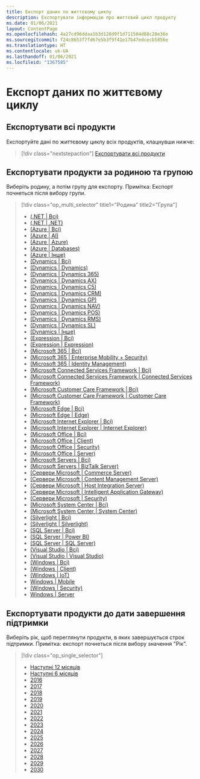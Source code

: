 ```yaml
---
title: Експорт даних по життєвому циклу
description: Експортувати інформацію про життєвий цикл продукту
ms.date: 01/06/2021
layout: ContentPage
ms.openlocfilehash: 4a27cd96ddaa1b3d128d9f1d711504d88c28e36e
ms.sourcegitcommit: f24c8653f7fd67e5b3f9f41e17b47edcecb5856e
ms.translationtype: HT
ms.contentlocale: uk-UA
ms.lasthandoff: 01/06/2021
ms.locfileid: "1367585"
---
```

# <a name="lifecycle-data-export"></a>Експорт даних по життєвому циклу

## <a name="export-all-products"></a>Експортувати всі продукти
Експортуйте дані по життєвому циклу всіх продуктів, клацнувши нижче:

> [!div class="nextstepaction"]
> [Експортувати всі продукти](https://app-omaha-prod.azurewebsites.net/api/PublishedListings/Export)

## <a name="export-products-by-family-and-group"></a>Експортувати продукти за родиною та групою
Виберіть родину, а потім групу для експорту. Примітка: Експорт почнеться після вибору групи. 

> [!div class="op_multi_selector" title1="Родина" title2="Група"]
> - [(.NET | Всі)](https://app-omaha-prod.azurewebsites.net/api/PublishedListings/Export(family='.NET'))
> - [(.NET | .NET)](https://app-omaha-prod.azurewebsites.net/api/PublishedListings/Export(family='.NET',group='.NET'))
> - [(Azure | Всі)](https://app-omaha-prod.azurewebsites.net/api/PublishedListings/Export(family='Azure'))
> - [(Azure | AI)](https://app-omaha-prod.azurewebsites.net/api/PublishedListings/Export(family='Azure',group='AI'))
> - [(Azure | Azure)](https://app-omaha-prod.azurewebsites.net/api/PublishedListings/Export(family='Azure',group='Azure'))
> - [(Azure | Databases)](https://app-omaha-prod.azurewebsites.net/api/PublishedListings/Export(family='Azure',group='Databases'))
> - [(Azure | Інше)](https://app-omaha-prod.azurewebsites.net/api/PublishedListings/Export(family='Azure',group='Other'))
> - [(Dynamics | Всі)](https://app-omaha-prod.azurewebsites.net/api/PublishedListings/Export(family='Dynamics'))
> - [(Dynamics | Dynamics)](https://app-omaha-prod.azurewebsites.net/api/PublishedListings/Export(family='Dynamics',group='Dynamics'))
> - [(Dynamics | Dynamics 365)](https://app-omaha-prod.azurewebsites.net/api/PublishedListings/Export(family='Dynamics',group='Dynamics%20365'))
> - [(Dynamics | Dynamics AX)](https://app-omaha-prod.azurewebsites.net/api/PublishedListings/Export(family='Dynamics',group='Dynamics%20AX'))
> - [(Dynamics | Dynamics C5)](https://app-omaha-prod.azurewebsites.net/api/PublishedListings/Export(family='Dynamics',group='Dynamics%20C5'))
> - [(Dynamics | Dynamics CRM)](https://app-omaha-prod.azurewebsites.net/api/PublishedListings/Export(family='Dynamics',group='Dynamics%20CRM'))
> - [(Dynamics | Dynamics GP)](https://app-omaha-prod.azurewebsites.net/api/PublishedListings/Export(family='Dynamics',group='Dynamics%20GP'))
> - [(Dynamics | Dynamics NAV)](https://app-omaha-prod.azurewebsites.net/api/PublishedListings/Export(family='Dynamics',group='Dynamics%20NAV'))
> - [(Dynamics | Dynamics POS)](https://app-omaha-prod.azurewebsites.net/api/PublishedListings/Export(family='Dynamics',group='Dynamics%20POS'))
> - [(Dynamics | Dynamics RMS)](https://app-omaha-prod.azurewebsites.net/api/PublishedListings/Export(family='Dynamics',group='Dynamics%20RMS'))
> - [(Dynamics | Dynamics SL)](https://app-omaha-prod.azurewebsites.net/api/PublishedListings/Export(family='Dynamics',group='Dynamics%20SL'))
> - [(Dynamics | Інше)](https://app-omaha-prod.azurewebsites.net/api/PublishedListings/Export(family='Dynamics',group='Other'))
> - [(Expression | Всі)](https://app-omaha-prod.azurewebsites.net/api/PublishedListings/Export(family='Expression'))
> - [(Expression | Expression)](https://app-omaha-prod.azurewebsites.net/api/PublishedListings/Export(family='Expression',group='Expression'))
> - [(Microsoft 365 | Всі)](https://app-omaha-prod.azurewebsites.net/api/PublishedListings/Export(family='Microsoft%20365'))
> - [(Microsoft 365 | Enterprise Mobility + Security)](https://app-omaha-prod.azurewebsites.net/api/PublishedListings/Export(family='Microsoft%20365',group='Enterprise%20Mobility%20%2B%20Security'))
> - [(Microsoft 365 | Identity Management)](https://app-omaha-prod.azurewebsites.net/api/PublishedListings/Export(family='Microsoft%20365',group='Identity%20Management'))
> - [(Microsoft Connected Services Framework | Всі)](https://app-omaha-prod.azurewebsites.net/api/PublishedListings/Export(family='Microsoft%20Connected%20Services%20Framework'))
> - [(Microsoft Connected Services Framework | Connected Services Framework)](https://app-omaha-prod.azurewebsites.net/api/PublishedListings/Export(family='Microsoft%20Connected%20Services%20Framework',group='Connected%20Services%20Framework'))
> - [(Microsoft Customer Care Framework | Всі)](https://app-omaha-prod.azurewebsites.net/api/PublishedListings/Export(family='Microsoft%20Customer%20Care%20Framework'))
> - [(Microsoft Customer Care Framework | Customer Care Framework)](https://app-omaha-prod.azurewebsites.net/api/PublishedListings/Export(family='Microsoft%20Customer%20Care%20Framework',group='Customer%20Care%20Framework'))
> - [(Microsoft Edge | Всі)](https://app-omaha-prod.azurewebsites.net/api/PublishedListings/Export(family='Microsoft%20Edge'))
> - [(Microsoft Edge | Edge)](https://app-omaha-prod.azurewebsites.net/api/PublishedListings/Export(family='Microsoft%20Edge',group='Edge'))
> - [(Microsoft Internet Explorer | Всі)](https://app-omaha-prod.azurewebsites.net/api/PublishedListings/Export(family='Microsoft%20Internet%20Explorer'))
> - [(Microsoft Internet Explorer | Internet Explorer)](https://app-omaha-prod.azurewebsites.net/api/PublishedListings/Export(family='Microsoft%20Internet%20Explorer',group='Internet%20Explorer'))
> - [(Microsoft Office | Всі)](https://app-omaha-prod.azurewebsites.net/api/PublishedListings/Export(family='Microsoft%20Office'))
> - [(Microsoft Office | Client)](https://app-omaha-prod.azurewebsites.net/api/PublishedListings/Export(family='Microsoft%20Office',group='Client'))
> - [(Microsoft Office | Security)](https://app-omaha-prod.azurewebsites.net/api/PublishedListings/Export(family='Microsoft%20Office',group='Security'))
> - [(Microsoft Office | Server)](https://app-omaha-prod.azurewebsites.net/api/PublishedListings/Export(family='Microsoft%20Office',group='Server'))
> - [(Microsoft Servers | Всі)](https://app-omaha-prod.azurewebsites.net/api/PublishedListings/Export(family='Microsoft%20Servers'))
> - [(Microsoft Servers | BizTalk Server)](https://app-omaha-prod.azurewebsites.net/api/PublishedListings/Export(family='Microsoft%20Servers',group='BizTalk%20Server'))
> - [(Сервери Microsoft | Commerce Server)](https://app-omaha-prod.azurewebsites.net/api/PublishedListings/Export(family='Microsoft%20Servers',group='Commerce%20Server'))
> - [(Сервери Microsoft | Content Management Server)](https://app-omaha-prod.azurewebsites.net/api/PublishedListings/Export(family='Microsoft%20Servers',group='Content%20Management%20Server'))
> - [(Сервери Microsoft | Host Integration Server)](https://app-omaha-prod.azurewebsites.net/api/PublishedListings/Export(family='Microsoft%20Servers',group='Host%20Integration%20Server'))
> - [(Сервери Microsoft | Intelligent Application Gateway)](https://app-omaha-prod.azurewebsites.net/api/PublishedListings/Export(family='Microsoft%20Servers',group='Intelligent%20Application%20Gateway'))
> - [(Сервери Microsoft | Security)](https://app-omaha-prod.azurewebsites.net/api/PublishedListings/Export(family='Microsoft%20Servers',group='Security'))
> - [(Microsoft System Center | Всі)](https://app-omaha-prod.azurewebsites.net/api/PublishedListings/Export(family='Microsoft%20System%20Center'))
> - [(Microsoft System Center | System Center)](https://app-omaha-prod.azurewebsites.net/api/PublishedListings/Export(family='Microsoft%20System%20Center',group='System%20Center'))
> - [(Silverlight | Всі)](https://app-omaha-prod.azurewebsites.net/api/PublishedListings/Export(family='Silverlight'))
> - [(Silverlight | Silverlight)](https://app-omaha-prod.azurewebsites.net/api/PublishedListings/Export(family='Silverlight',group='Silverlight'))
> - [(SQL Server | Всі)](https://app-omaha-prod.azurewebsites.net/api/PublishedListings/Export(family='SQL%20Server'))
> - [(SQL Server | Power BI)](https://app-omaha-prod.azurewebsites.net/api/PublishedListings/Export(family='SQL%20Server',group='Power%20BI'))
> - [(SQL Server | SQL Server)](https://app-omaha-prod.azurewebsites.net/api/PublishedListings/Export(family='SQL%20Server',group='SQL%20Server'))
> - [(Visual Studio | Всі)](https://app-omaha-prod.azurewebsites.net/api/PublishedListings/Export(family='Visual%20Studio'))
> - [(Visual Studio | Visual Studio)](https://app-omaha-prod.azurewebsites.net/api/PublishedListings/Export(family='Visual%20Studio',group='Visual%20Studio'))
> - [(Windows | Всі)](https://app-omaha-prod.azurewebsites.net/api/PublishedListings/Export(family='Windows'))
> - [(Windows | Client)](https://app-omaha-prod.azurewebsites.net/api/PublishedListings/Export(family='Windows',group='Client'))
> - [(Windows | IoT)](https://app-omaha-prod.azurewebsites.net/api/PublishedListings/Export(family='Windows',group='IoT'))
> - [Windows | Mobile](https://app-omaha-prod.azurewebsites.net/api/PublishedListings/Export(family='Windows',group='Mobile'))
> - [(Windows | Security)](https://app-omaha-prod.azurewebsites.net/api/PublishedListings/Export(family='Windows',group='Security'))
> - [Windows | Server](https://app-omaha-prod.azurewebsites.net/api/PublishedListings/Export(family='Windows',group='Server'))

## <a name="export-products-by-end-of-support-date"></a>Експортувати продукти до дати завершення підтримки
Виберіть рік, щоб переглянути продукти, в яких завершується строк підтримки. Примітка: експорт почнеться після вибору значення "Рік".

> [!div class="op_single_selector"]
> - [Наступні 12 місяців](https://app-omaha-prod.azurewebsites.net/api/PublishedListings/Export(endOfSupportMonths=12))
> - [Наступні 6 місяців](https://app-omaha-prod.azurewebsites.net/api/PublishedListings/Export(endOfSupportMonths=6))
> - [2016](https://app-omaha-prod.azurewebsites.net/api/PublishedListings/Export(endOfSupportYear=2016))
> - [2017](https://app-omaha-prod.azurewebsites.net/api/PublishedListings/Export(endOfSupportYear=2017))
> - [2018](https://app-omaha-prod.azurewebsites.net/api/PublishedListings/Export(endOfSupportYear=2018))
> - [2019](https://app-omaha-prod.azurewebsites.net/api/PublishedListings/Export(endOfSupportYear=2019))
> - [2020](https://app-omaha-prod.azurewebsites.net/api/PublishedListings/Export(endOfSupportYear=2020))
> - [2021](https://app-omaha-prod.azurewebsites.net/api/PublishedListings/Export(endOfSupportYear=2021))
> - [2022](https://app-omaha-prod.azurewebsites.net/api/PublishedListings/Export(endOfSupportYear=2022))
> - [2023](https://app-omaha-prod.azurewebsites.net/api/PublishedListings/Export(endOfSupportYear=2023))
> - [2024](https://app-omaha-prod.azurewebsites.net/api/PublishedListings/Export(endOfSupportYear=2024))
> - [2025](https://app-omaha-prod.azurewebsites.net/api/PublishedListings/Export(endOfSupportYear=2025))
> - [2026](https://app-omaha-prod.azurewebsites.net/api/PublishedListings/Export(endOfSupportYear=2026))
> - [2027](https://app-omaha-prod.azurewebsites.net/api/PublishedListings/Export(endOfSupportYear=2027))
> - [2028](https://app-omaha-prod.azurewebsites.net/api/PublishedListings/Export(endOfSupportYear=2028))
> - [2029](https://app-omaha-prod.azurewebsites.net/api/PublishedListings/Export(endOfSupportYear=2029))
> - [2030](https://app-omaha-prod.azurewebsites.net/api/PublishedListings/Export(endOfSupportYear=2030))
